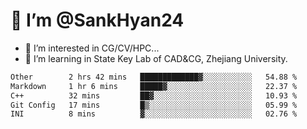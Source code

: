 # 👋 I’m @SankHyan24

- 👀 I’m interested in CG/CV/HPC...
- 🌱 I’m learning in State Key Lab of CAD&CG, Zhejiang University.

<!---
SankHyan24/SankHyan24 is a ✨ special ✨ repository because its `README.md` (this file) appears on your GitHub profile.
You can click the Preview link to take a look at your changes.
--->
<!--START_SECTION:waka-->

```txt
Other        2 hrs 42 mins   █████████████▓░░░░░░░░░░░   54.88 %
Markdown     1 hr 6 mins     █████▓░░░░░░░░░░░░░░░░░░░   22.37 %
C++          32 mins         ██▓░░░░░░░░░░░░░░░░░░░░░░   10.93 %
Git Config   17 mins         █▒░░░░░░░░░░░░░░░░░░░░░░░   05.99 %
INI          8 mins          ▓░░░░░░░░░░░░░░░░░░░░░░░░   02.76 %
```

<!--END_SECTION:waka-->
